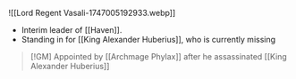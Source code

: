 ![[Lord Regent Vasali-1747005192933.webp]]
* Interim leader of [[Haven]].
* Standing in for [[King Alexander Huberius]], who is currently missing



> [!GM] Appointed by [[Archmage Phylax]] after he assassinated [[King Alexander Huberius]] 

